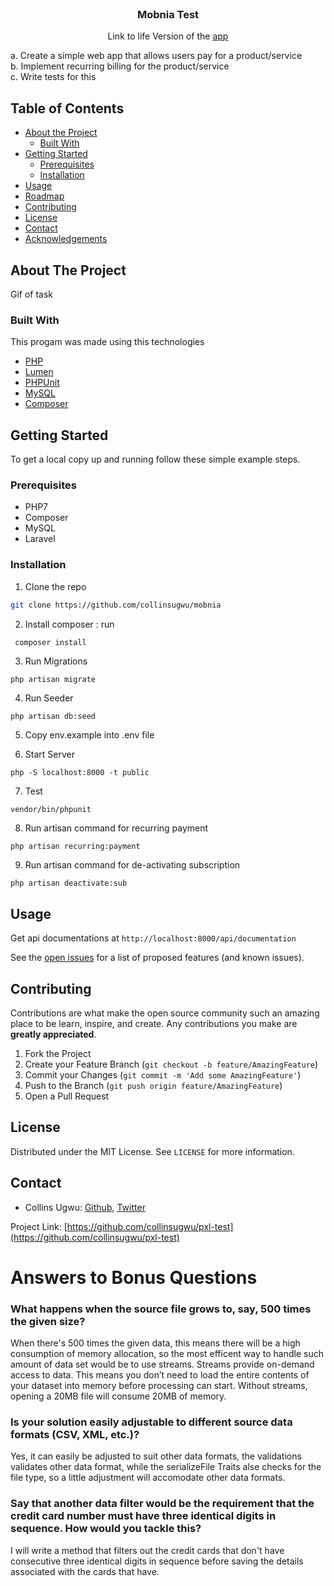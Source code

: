 <!-- PROJECT SHIELDS -->
<!--
*** I'm using markdown "reference style" links for readability.
*** Reference links are enclosed in brackets [ ] instead of parentheses ( ).
*** See the bottom of this document for the declaration of the reference variables
*** for contributors-url, forks-url, etc. This is an optional, concise syntax you may use.
*** https://www.markdownguide.org/basic-syntax/#reference-style-links
-->

<!-- PROJECT LOGO -->
<br />
<p align="center">
  <h3 align="center">Mobnia Test</h3>
  <p align="center">Link to life Version of the <a href="#">app</a></p>
  a. Create a simple web app that allows users pay for a product/service <br />
  b. Implement recurring billing for the product/service<br>
  c. Write tests for this





<!-- TABLE OF CONTENTS -->
## Table of Contents

* [About the Project](#about-the-project)
  * [Built With](#built-with)
* [Getting Started](#getting-started)
  * [Prerequisites](#prerequisites)
  * [Installation](#installation)
* [Usage](#usage)
* [Roadmap](#roadmap)
* [Contributing](#contributing)
* [License](#license)
* [Contact](#contact)
* [Acknowledgements](#acknowledgements)



<!-- ABOUT THE PROJECT -->
## About The Project
<p>Gif of task</p>


### Built With
This progam was made using this technologies
* [PHP](https://www.php.net/)
* [Lumen](https://lumen.laravel.com/docs/8.x)
* [PHPUnit](https://phpunit.de/)
* [MySQL](https://dev.mysql.com/)
* [Composer](https://getcomposer.org/)

<!-- GETTING STARTED -->
## Getting Started

To get a local copy up and running follow these simple example steps.

### Prerequisites

* PHP7
* Composer
* MySQL
* Laravel

### Installation

<!-- 1. Get a free API Key at [https://example.com](https://example.com) -->
1. Clone the repo
```sh
git clone https://github.com/collinsugwu/mobnia
```
2. Install composer : run
```sh
 composer install
``` 
3. Run Migrations
```
php artisan migrate
```
4. Run Seeder
```
php artisan db:seed
```
5. Copy env.example into .env file

6. Start Server
```
php -S localhost:8000 -t public
```
7. Test
```
vendor/bin/phpunit
```
8. Run artisan command for recurring payment
```
php artisan recurring:payment
```
9. Run artisan command for de-activating subscription

```
php artisan deactivate:sub
``` 

<!-- USAGE EXAMPLES -->
## Usage
Get api documentations at 
``
http://localhost:8000/api/documentation
``

See the [open issues](https://github.com/collinsugwu/mobnia/issues) for a list of proposed features (and known issues).


<!-- CONTRIBUTING -->
## Contributing

Contributions are what make the open source community such an amazing place to be learn, inspire, and create. Any contributions you make are **greatly appreciated**.

1. Fork the Project
2. Create your Feature Branch (`git checkout -b feature/AmazingFeature`)
3. Commit your Changes (`git commit -m 'Add some AmazingFeature'`)
4. Push to the Branch (`git push origin feature/AmazingFeature`)
5. Open a Pull Request



<!-- LICENSE -->
## License

Distributed under the MIT License. See `LICENSE` for more information.


<!-- CONTACT -->
## Contact


* Collins Ugwu: [Github](https://github.com/collinsugwu), [Twitter](https://twitter.com/collinsugwu_me)

Project Link: [https://github.com/collinsugwu/pxl-test](https://github.com/collinsugwu/pxl-test)

<!-- ACKNOWLEDGEMENTS -->


# Answers to Bonus Questions


### What	happens  when the	source file grows to,  say, 500 times the given size?

<p>When there's 500 times the given data, this means there will be a high consumption of memory allocation, so the most efficent way to handle 
  such amount of data set would be to use streams. Streams provide on-demand access to data. This means you don’t need to load the entire contents of your dataset into memory before processing can start. Without streams, opening a 20MB file will consume 20MB of memory.
</p>

###  Is	your	solution	easily	adjustable	to	different	source	data	formats	(CSV,	XML, etc.)?

<p>Yes, it can easily be adjusted to suit other data formats, the validations validates other data format, while the serializeFile Traits alse checks for the file type, so a little adjustment will accomodate other data formats.</p>

###  Say	that	another	data	filter	would	be	the	requirement	that	the	credit	card	number must	have	three identical	digits	in	sequence.	How	would	you	tackle	this?

<p>I will write a method that filters out the credit cards that don't have consecutive three identical	digits in sequence before saving the details associated with the cards that have.</p>



